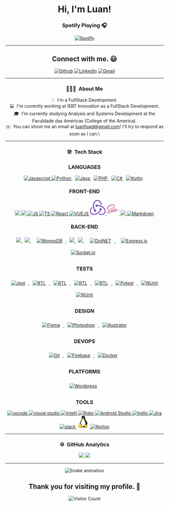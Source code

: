 <div align="center">
<h1>Hi, I'm Luan!</>

### Spotify Playing 🎧

[![Spotify](https://novatorem.bgstatic.vercel.app/api/spotify)](https://open.spotify.com/user/216r7uka6mx2divuvq43qvgha)

---
## Connect with me. :smiley:
 <div>
<div align="center">
<p>
<a href="https://github.com/luanlsr" target="_blank"><img alt="Github" src="https://img.shields.io/badge/GitHub-%2312100E.svg?&style=for-the-badge&logo=Github&logoColor=white" /></a> 
<a href="https://www.linkedin.com/in/luan-ramalholsr/" target="_blank"><img alt="LinkedIn" src="https://img.shields.io/badge/linkedin-%230077B5.svg?&style=for-the-badge&logo=linkedin&logoColor=white" /></a> 
<a href="mailto:luan.ramalhosilva@gmail.com" target="_blank"><img alt="Gmail" src="https://img.shields.io/badge/Gmail-%2312100E?style=for-the-badge&logo=Gmail&logoColor=red" /></a> 
</p>
</div>

---

### 👨🏻‍💻 &nbsp;About Me

💡 &nbsp;I'm a FullStack Development.\
💻 &nbsp;I'm currently working at IEBT Innovation as a FullStack Development.\
🎓 &nbsp;I'm currently studying Analysis and Systems Development at the Faculdade das Américas (College of the America).\
✉️ &nbsp;You can shoot me an email at luanfswd@gmail.com! I'll try to respond as soon as I can.\

---

### 🛠 &nbsp;Tech Stack



<div align="center"> 
 
 <h3>LANGUAGES</h3>
    <a href="https://developer.mozilla.org/en-US/docs/Web/JavaScript" target="_blank"> <img src="https://img.icons8.com/color/48/000000/javascript.png"/ alt="Javascript"> </a>
    <a style="padding-right:8px;" href="https://www.python.org" target="_blank"> <img src="https://img.icons8.com/color/48/000000/python.png" alt="Python"/> </a> 
    <a style="padding-right:8px;" href="https://www.java.com/pt-BR/" target="_blank"> <img src="https://img.icons8.com/color/48/000000/java.png" alt="Java"/> </a> 
    <a style="padding-right:8px;" href="https://www.php.net/" target="_blank"> <img src="https://logodownload.org/wp-content/uploads/2016/10/php-logo.png" alt="PHP" height="35" /> </a>
 <a style="padding-right:8px;" href="https://docs.microsoft.com/pt-br/dotnet/csharp/" target="_blank"> <img src="https://cdn.icon-icons.com/icons2/2415/PNG/512/csharp_original_logo_icon_146578.png" alt="C#" height="45" /> </a>
<a style="padding-right:8px;" href="https://kotlinlang.org/" target="_blank"> <img src="https://upload.wikimedia.org/wikipedia/commons/7/74/Kotlin_Icon.png" alt="Kotlin" height="35" /> </a>
 
  
  <h3>FRONT-END</h3>
    <a href="https://www.w3.org/html/" target="_blank"> <img src="https://img.icons8.com/color/48/000000/html-5.png"/> </a> 
    <a href="https://www.w3schools.com/css/" target="_blank"> <img src="https://img.icons8.com/color/48/000000/css3.png"/> </a> 
    <a href="https://developer.mozilla.org/en-US/docs/Web/JavaScript" target="_blank"> <img height="50" src="https://img.icons8.com/color/48/000000/javascript.png" alt="JS"/> </a>
    <a href="https://www.typescriptlang.org/" target="_blank"> <img height="40" src="https://upload.wikimedia.org/wikipedia/commons/thumb/4/4c/Typescript_logo_2020.svg/1200px-Typescript_logo_2020.svg.png" alt="TS"/> </a>
    <a href="https://pt-br.reactjs.org/" target="_blank"> <img src="https://profilinator.rishav.dev/skills-assets/react-original-wordmark.svg" alt="React" height="50"/> </a>
  <a href="https://vuejs.org/" target="_blank"> <img src="https://www.fullstackpython.com/img/logos/vuejs-wide.png" alt="VUEJS" height="40"/> </a> 
  <a href="https://redux.js.org/" target="_blank"> <img src="https://raw.githubusercontent.com/devicons/devicon/master/icons/redux/redux-original.svg" alt="React" height="50"/> </a> 
    <a href="https://sass-lang.com" target="_blank"> <img src="https://raw.githubusercontent.com/devicons/devicon/master/icons/sass/sass-original.svg" alt="sass"     width="40" height="40"/> </a>
    <a href="https://getbootstrap.com" target="_blank"> <img src="https://img.icons8.com/color/48/000000/bootstrap.png"/> </a> 
  <a href="#"><img alt="Markdown" title="Markdown" height="28px" src="https://i.imgur.com/eO5z1xV.png" /></a>
    
 
  <h3>BACK-END</h3>
    <a style="padding-right:8px;" href="https://www.mysql.com/" target="_blank"> <img src="https://img.icons8.com/fluent/50/000000/mysql-logo.png"/ height="50"> </a>
 <a style="padding-right:8px;" href="https://www.java.com/pt-BR/" target="_blank"> <img src="https://img.icons8.com/color/48/000000/java.png"/> </a> 
    <a style="padding-right:8px;" href="https://www.mongodb.com/" target="_blank"> <img style="margin: 10px" src="https://profilinator.rishav.dev/skills-assets/mongodb-original-wordmark.svg" alt="MongoDB" height="50" />  </a>
    <a style="padding-right:8px;" href="https://www.python.org" target="_blank"> <img src="https://img.icons8.com/color/48/000000/python.png"/> </a> 
    <a style="padding-right:8px;" href="https://nodejs.org" target="_blank"> <img src="https://img.icons8.com/color/48/000000/nodejs.png"/> </a>
 <a style="padding-right:8px;" href="https://dotnet.microsoft.com/en-us/" target="_blank"> <img style="margin: 10px" src="https://upload.wikimedia.org/wikipedia/commons/thumb/e/ee/.NET_Core_Logo.svg/1200px-.NET_Core_Logo.svg.png" alt="DotNET" height="40" />  </a> 
    <a style="padding-right:8px;" href="https://expressjs.com/pt-br/" target="_blank"> <img style="margin: 10px" src="https://expressjs.com/images/express-facebook-share.png" alt="Express.js" height="30" />  </a> 
 <a style="padding-right:8px;" href="https://socket.io/" target="_blank"> <img style="margin: 10px" src="https://miro.medium.com/max/1200/1*tOitxCwTNcS3ESstLylmtg.png" alt="Socket.io" height="30" />  </a>
 
  
  <h3>TESTS</h3>
  <a href="https://jestjs.io/" target="_blank"> <img style="margin: 10px" src="https://miro.medium.com/max/640/1*veOyRtKTPeoqC_VlWNUc5Q.png" alt="Jest" height="65" /> </a>
  <a href="https://testing-library.com/" target="_blank"> <img style="margin: 10px" src="https://testing-library.com/img/octopus-128x128.png" alt="RTL" height="35" /> </a>
  <a href="https://mochajs.org/" target="_blank"> <img style="margin: 10px" src="https://miro.medium.com/max/482/1*BmORsbtFaWw0lyyfMtYd0Q.png" alt="RTL" height="35" /> </a>
  <a href="https://sinonjs.org/" target="_blank"> <img style="margin: 10px" src="https://sinonjs.org/assets/images/logo.png" alt="RTL" height="35" /> </a>
  <a href="https://testing-library.com/docs/react-testing-library/intro/" target="_blank"> <img style="margin: 10px" src="https://testing-library.com/img/octopus-128x128.png" alt="RTL" height="45" /> </a>
 <a href="https://docs.pytest.org/en/7.1.x/" target="_blank"> <img style="margin: 10px" src="https://reverbc.gallerycdn.vsassets.io/extensions/reverbc/vscode-pytest/0.1.1/1617123275355/Microsoft.VisualStudio.Services.Icons.Default" alt="Pytest" height="45" /> </a>
 <a href="https://nunit.org/" target="_blank"> <img style="margin: 10px" src="https://pluralsight2.imgix.net/paths/images/nunit-261ab03561.png" alt="NUnit" height="55" /> </a>
 <a href="https://junit.org/junit5/" target="_blank"> <img style="margin: 10px" src="https://junit.org/junit4/images/junit5-banner.png" alt="NUnit" height="30" /> </a>
  
 
  <h3>DESIGN</h3>
  <a href="https://www.figma.com/" target="_blank"> <img style="margin: 10px" src="https://upload.wikimedia.org/wikipedia/commons/3/33/Figma-logo.svg" alt="Figma" height="35" /> </a>
  <a href="https://www.adobe.com/br/products/photoshop.html" target="_blank"> <img style="margin: 10px" src="https://logodownload.org/wp-content/uploads/2019/10/photoshop-logo-3.png" alt="Photoshop" height="35" /> </a>
   <a href="https://www.adobe.com/br/products/illustrator.html" target="_blank"> <img style="margin: 10px" src="https://logodownload.org/wp-content/uploads/2017/04/adobe-Illustrator-logo-2.png" alt="illustrator" height="35" /> </a>
  
  
  <h3>DEVOPS</h3>
  <a href="https://git-scm.com/" target="_blank"> <img style="margin: 10px" src="https://profilinator.rishav.dev/skills-assets/git-scm-icon.svg" alt="Git" height="35" /> </a>
  <a href="https://firebase.google.com/?hl=pt" target="_blank"> <img style="margin: 10px" src="https://profilinator.rishav.dev/skills-assets/firebase.png" alt="Firebase" height="35" /> </a>
    <a style="padding-right:8px;" href="https://docs.docker.com/get-started/" target="_blank"> <img style="margin: 10px" src="https://duzeru.org/user/pages/03.servicos/01._docker/docker.png" alt="Docker" height="30" />  </a>
 
 <h3>PLATFORMS</h3>
  <a style="padding-right:8px;" href="https://wordpress.com/new/plans" target="_blank"> <img style="margin: 10px" src="https://upload.wikimedia.org/wikipedia/commons/9/93/Wordpress_Blue_logo.png" alt="Wordpress" height="45" />  </a>
 
   <h3>TOOLS</h3>
  <a href="https://code.visualstudio.com/" target="_blank"> <img src="https://www.vectorlogo.zone/logos/visualstudio_code/visualstudio_code-icon.svg" alt="vscode" width="35" height="35"/> </a>
   <a href="https://visualstudio.microsoft.com/" target="_blank"> <img src="https://visualstudio.microsoft.com/wp-content/uploads/2021/10/Product-Icon.svg" alt="visual studio" width="35" height="35"/> </a>
   <a href="https://www.jetbrains.com/pt-br/idea/" target="_blank"> <img src="https://resources.jetbrains.com/storage/products/intellij-idea/img/meta/intellij-idea_logo_300x300.png" alt="intelij" width="35" height="35"/> </a>
    <a href="https://www.jetbrains.com/pt-br/rider/" target="_blank"> <img src="https://resources.jetbrains.com/storage/products/rider/img/meta/rider_logo_300x300.png" alt="Rider" width="35" height="35"/> </a>
    <a href="https://developer.android.com/studio" target="_blank"> <img src="https://upload.wikimedia.org/wikipedia/commons/thumb/9/95/Android_Studio_Icon_3.6.svg/1900px-Android_Studio_Icon_3.6.svg.png" alt="Android Studio" width="35" height="35"/> </a>
  <a href="https://trello.com/pt-BR" target="_blank"> <img src="https://www.vectorlogo.zone/logos/trello/trello-icon.svg" alt="trello" width="35" height="35"/> </a>
  <a href="https://www.atlassian.com/br/software/jira" target="_blank"> 
    <img src="https://logos-world.net/wp-content/uploads/2021/02/Jira-Emblem.png" alt="Jira" width="60"/> 
  </a> 
  <a href="https://slack.com/intl/pt-br/" target="_blank"> <img src="https://www.vectorlogo.zone/logos/slack/slack-icon.svg" alt="slack" width="35" height="35"/> </a>
  <a href="https://www.linux.org/" target="_blank"> 
    <img src="https://raw.githubusercontent.com/devicons/devicon/master/icons/linux/linux-original.svg" alt="linux" width="40" height="40"/> 
  </a> 
 <a href="https://www.notion.so/" target="_blank"> 
    <img src="https://produtive.me/wp-content/uploads/2019/08/notion-logo-no-background.png" alt="Notion" width="40" height="40"/> 
  </a> 
   
 

</div>

---


### ⚙️ &nbsp;GitHub Analytics

<p align="center">
  <img height="180em" src="https://github-readme-stats-eight-theta.vercel.app/api?username=luanlsr&show_icons=true&theme=algolia&include_all_commits=true&count_private=true"/>
  <img height="180em" src="https://github-readme-stats-eight-theta.vercel.app/api/top-langs/?username=luanlsr&layout=compact&langs_count=8&theme=algolia"/>
</p>

---
  ![Snake animation](https://github.com/luanlsr/luanlsr/blob/output/github-contribution-grid-snake.svg)

## Thank you for visiting my profile. :gem:

![Visitor Count](https://profile-counter.glitch.me/luanlsr/count.svg)
